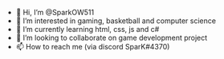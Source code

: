 - 👋 Hi, I’m @SparkOW511
- 👀 I’m interested in gaming, basketball and computer science
- 🌱 I’m currently learning html, css, js and c#
- 💞️ I’m looking to collaborate on game development project
- 📫 How to reach me (via discord SparK#4370)


